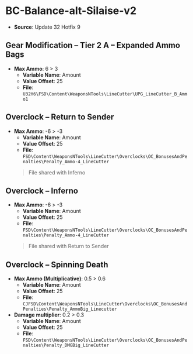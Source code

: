 # BC-Balance-alt-Silaise-v2
* **Source**: Update 32 Hotfix 9

## Gear Modification – Tier 2 A – Expanded Ammo Bags
* **Max Ammo**: 6 > 3
  * **Variable Name**: Amount
  * **Value Offset**: 25
  * **File**: `U32H6\FSD\Content\WeaponsNTools\LineCutter\UPG_LineCutter_B_Ammo1`

## Overclock – Return to Sender
* **Max Ammo**: -6 > -3
  * **Variable Name**: Amount
  * **Value Offset**: 25
  * **File**: `FSD\Content\WeaponsNTools\LineCutter\Overclocks\OC_BonusesAndPenalties\Penalty_Ammo-4_LineCutter`
  > File shared with Inferno

## Overclock – Inferno
* **Max Ammo**: -6 > -3
  * **Variable Name**: Amount
  * **Value Offset**: 25
  * **File**: `FSD\Content\WeaponsNTools\LineCutter\Overclocks\OC_BonusesAndPenalties\Penalty_Ammo-4_LineCutter`
  > File shared with Return to Sender

## Overclock – Spinning Death
* **Max Ammo (Multiplicative)**: 0.5 > 0.6
  * **Variable Name**: Amount
  * **Value Offset**: 25
  * **File**: `CJFSD\Content\WeaponsNTools\LineCutter\Overclocks\OC_BonusesAndPenalties\Penalty_AmmoBig_Linecutter`
* **Damage multiplier**: 0.2 > 0.3
  * **Variable Name**: Amount
  * **Value Offset**: 25
  * **File**: `FSD\Content\WeaponsNTools\LineCutter\Overclocks\OC_BonusesAndPenalties\Penalty_DMGBig_LineCutter`
